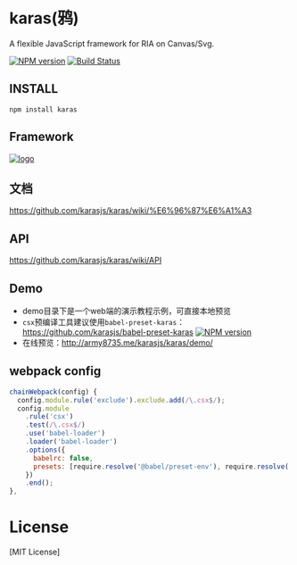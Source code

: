 # karas(鸦)
A flexible JavaScript framework for RIA on Canvas/Svg.

[![NPM version](https://img.shields.io/npm/v/karas.svg)](https://npmjs.org/package/karas)
[![Build Status](https://api.travis-ci.com/karasjs/karas.svg?branch=master&status=started)](https://travis-ci.com/karasjs/karas)

## INSTALL
```
npm install karas
```

## Framework
[![logo](https://raw.githubusercontent.com/karasjs/karas/master/demo/framework.png)](https://raw.githubusercontent.com/karasjs/karas/master/demo/framework.png)

## 文档
https://github.com/karasjs/karas/wiki/%E6%96%87%E6%A1%A3

## API
https://github.com/karasjs/karas/wiki/API

## Demo
* demo目录下是一个web端的演示教程示例，可直接本地预览
* `csx`预编译工具建议使用`babel-preset-karas`：https://github.com/karasjs/babel-preset-karas [![NPM version](https://img.shields.io/npm/v/babel-preset-karas.svg)](https://npmjs.org/package/babel-preset-karas)
* 在线预览：http://army8735.me/karasjs/karas/demo/

## webpack config
```js
chainWebpack(config) {
  config.module.rule('exclude').exclude.add(/\.csx$/);
  config.module
    .rule('csx')
    .test(/\.csx$/)
    .use('babel-loader')
    .loader('babel-loader')
    .options({
      babelrc: false,
      presets: [require.resolve('@babel/preset-env'), require.resolve('babel-preset-karas')],
    })
    .end();
},
```

# License
[MIT License]
